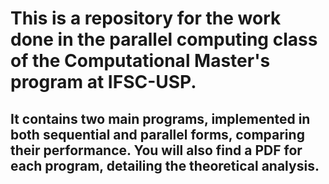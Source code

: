 # This is a repository for the work done in the parallel computing class of the Computational Master's program at IFSC-USP.

## It contains two main programs, implemented in both sequential and parallel forms, comparing their performance. You will also find a PDF for each program, detailing the theoretical analysis. 

